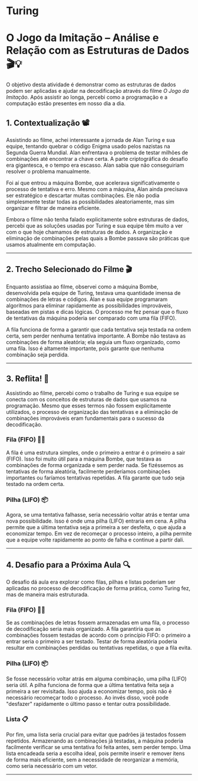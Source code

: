 # Turing

# O Jogo da Imitação – Análise e Relação com as Estruturas de Dados 🎬💡

O objetivo desta atividade é demonstrar como as estruturas de dados podem ser aplicadas e ajudar na decodificação através do filme *O Jogo da Imitação*. Após assistir ao longa, percebi como a programação e a computação estão presentes em nosso dia a dia.

## 1. Contextualização 📽️

Assistindo ao filme, achei interessante a jornada de Alan Turing e sua equipe, tentando quebrar o código Enigma usado pelos nazistas na Segunda Guerra Mundial. Alan enfrentava o problema de testar milhões de combinações até encontrar a chave certa. A parte criptográfica do desafio era gigantesca, e o tempo era escasso. Alan sabia que não conseguiriam resolver o problema manualmente.

Foi aí que entrou a máquina Bombe, que acelerava significativamente o processo de tentativa e erro. Mesmo com a máquina, Alan ainda precisava ser estratégico e descartar muitas combinações. Ele não podia simplesmente testar todas as possibilidades aleatoriamente, mas sim organizar e filtrar de maneira eficiente.

Embora o filme não tenha falado explicitamente sobre estruturas de dados, percebi que as soluções usadas por Turing e sua equipe têm muito a ver com o que hoje chamamos de estruturas de dados. A organização e eliminação de combinações pelas quais a Bombe passava são práticas que usamos atualmente em computação.

----

## 2. Trecho Selecionado do Filme 🎬

Enquanto assistiaa ao filme, observei como a máquina Bombe, desenvolvida pela equipe de Turing, testava uma quantidade imensa de combinações de letras e códigos. Alan e sua equipe programaram algoritmos para eliminar rapidamente as possibilidades improváveis, baseadas em pistas e dicas lógicas. O processo me fez pensar que o fluxo de tentativas da máquina poderia ser comparado com uma fila (FIFO).

A fila funciona de forma a garantir que cada tentativa seja testada na ordem certa, sem perder nenhuma tentativa importante. A Bombe não testava as combinações de forma aleatória; ela seguia um fluxo organizado, como uma fila. Isso é altamente importante, pois garante que nenhuma combinação seja perdida.

---

## 3. Reflita! 💭

Assistindo ao filme, percebi como o trabalho de Turing e sua equipe se conecta com os conceitos de estruturas de dados que usamos na programação. Mesmo que esses termos não fossem explicitamente utilizados, o processo de organização das tentativas e a eliminação de combinações improváveis eram fundamentais para o sucesso da decodificação.

### Fila (FIFO) 🚶‍♂️
A fila é uma estrutura simples, onde o primeiro a entrar é o primeiro a sair (FIFO). Isso foi muito útil para a máquina Bombe, que testava as combinações de forma organizada e sem perder nada. Se fizéssemos as tentativas de forma aleatória, facilmente perderíamos combinações importantes ou faríamos tentativas repetidas. A fila garante que tudo seja testado na ordem certa.

### Pilha (LIFO) 📦
Agora, se uma tentativa falhasse, seria necessário voltar atrás e tentar uma nova possibilidade. Isso é onde uma pilha (LIFO) entraria em cena. A pilha permite que a última tentativa seja a primeira a ser desfeita, o que ajuda a economizar tempo. Em vez de recomeçar o processo inteiro, a pilha permite que a equipe volte rapidamente ao ponto de falha e continue a partir dali.

---

## 4. Desafio para a Próxima Aula 🔍

O desafio dá aula era explorar como filas, pilhas e listas poderiam ser aplicadas no processo de decodificação de forma prática, como Turing fez, mas de maneira mais estruturada.

### Fila (FIFO) 🚶‍♂️
Se as combinações de letras fossem armazenadas em uma fila, o processo de decodificação seria mais organizado. A fila garantiria que as combinações fossem testadas de acordo com o princípio FIFO: o primeiro a entrar seria o primeiro a ser testado. Testar de forma aleatória poderia resultar em combinações perdidas ou tentativas repetidas, o que a fila evita.

### Pilha (LIFO) 📦
Se fosse necessário voltar atrás em alguma combinação, uma pilha (LIFO) seria útil. A pilha funciona de forma que a última tentativa feita seja a primeira a ser revisitada. Isso ajuda a economizar tempo, pois não é necessário recomeçar todo o processo. Ao invés disso, você pode "desfazer" rapidamente o último passo e tentar outra possibilidade.

### Lista 📋
Por fim, uma lista seria crucial para evitar que padrões já testados fossem repetidos. Armazenando as combinações já testadas, a máquina poderia facilmente verificar se uma tentativa foi feita antes, sem perder tempo. Uma lista encadeada seria a escolha ideal, pois permite inserir e remover itens de forma mais eficiente, sem a necessidade de reorganizar a memória, como seria necessário com um vetor.

---
